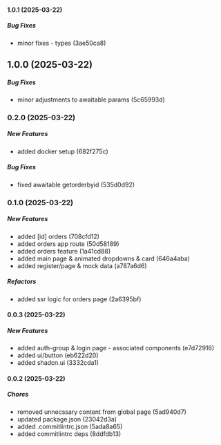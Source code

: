 #### 1.0.1 (2025-03-22)

##### Bug Fixes

*  minor fixes - types (3ae50ca8)

## 1.0.0 (2025-03-22)

##### Bug Fixes

*  minor adjustments to awaitable params (5c65993d)

### 0.2.0 (2025-03-22)

##### New Features

*  added docker setup (682f275c)

##### Bug Fixes

*  fixed awaitable getorderbyid (535d0d92)

### 0.1.0 (2025-03-22)

##### New Features

*  added [id] orders (708cfd12)
*  added orders app route (50d58189)
*  added orders feature (1a41cd88)
*  added main page & animated dropdowns & card (646a4aba)
*  added register/page & mock data (a787a6d6)

##### Refactors

*  added ssr logic for orders page (2a6395bf)

#### 0.0.3 (2025-03-22)

##### New Features

*  added auth-group & login page - associated components (e7d72916)
*  added ui/button (eb622d20)
*  added shadcn.ui (3332cda1)

#### 0.0.2 (2025-03-22)

##### Chores

*  removed unnecssary content from global page (5ad940d7)
*  updated package.json (23042d3a)
*  added .commitlintrc.json (5ada8a65)
*  added commitlintrc deps (8ddfdb13)

